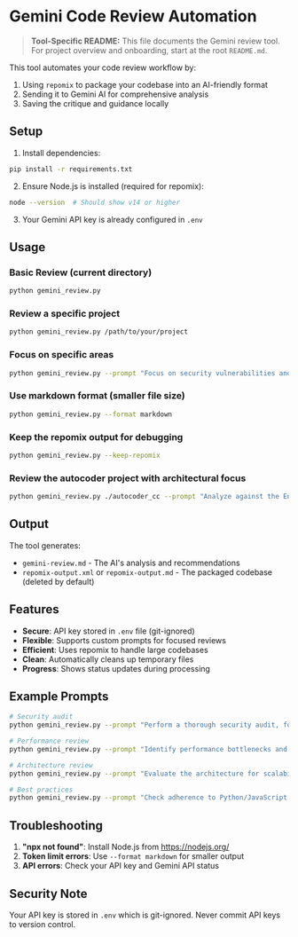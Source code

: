 # Gemini Code Review Automation

> **Tool-Specific README:** This file documents the Gemini review tool. For project overview and onboarding, start at the root `README.md`.

This tool automates your code review workflow by:
1. Using `repomix` to package your codebase into an AI-friendly format
2. Sending it to Gemini AI for comprehensive analysis
3. Saving the critique and guidance locally

## Setup

1. Install dependencies:
```bash
pip install -r requirements.txt
```

2. Ensure Node.js is installed (required for repomix):
```bash
node --version  # Should show v14 or higher
```

3. Your Gemini API key is already configured in `.env`

## Usage

### Basic Review (current directory)
```bash
python gemini_review.py
```

### Review a specific project
```bash
python gemini_review.py /path/to/your/project
```

### Focus on specific areas
```bash
python gemini_review.py --prompt "Focus on security vulnerabilities and performance bottlenecks"
```

### Use markdown format (smaller file size)
```bash
python gemini_review.py --format markdown
```

### Keep the repomix output for debugging
```bash
python gemini_review.py --keep-repomix
```

### Review the autocoder project with architectural focus
```bash
python gemini_review.py ./autocoder_cc --prompt "Analyze against the Enterprise Roadmap v2 requirements"
```

## Output

The tool generates:
- `gemini-review.md` - The AI's analysis and recommendations
- `repomix-output.xml` or `repomix-output.md` - The packaged codebase (deleted by default)

## Features

- **Secure**: API key stored in `.env` file (git-ignored)
- **Flexible**: Supports custom prompts for focused reviews
- **Efficient**: Uses repomix to handle large codebases
- **Clean**: Automatically cleans up temporary files
- **Progress**: Shows status updates during processing

## Example Prompts

```bash
# Security audit
python gemini_review.py --prompt "Perform a thorough security audit, focusing on OWASP top 10"

# Performance review
python gemini_review.py --prompt "Identify performance bottlenecks and suggest optimizations"

# Architecture review
python gemini_review.py --prompt "Evaluate the architecture for scalability and maintainability"

# Best practices
python gemini_review.py --prompt "Check adherence to Python/JavaScript best practices and PEP standards"
```

## Troubleshooting

1. **"npx not found"**: Install Node.js from https://nodejs.org/
2. **Token limit errors**: Use `--format markdown` for smaller output
3. **API errors**: Check your API key and Gemini API status

## Security Note

Your API key is stored in `.env` which is git-ignored. Never commit API keys to version control.